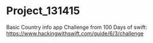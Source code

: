 # Project_131415
Basic Country info app
Challenge from 100 Days of swift: https://www.hackingwithswift.com/guide/6/3/challenge

